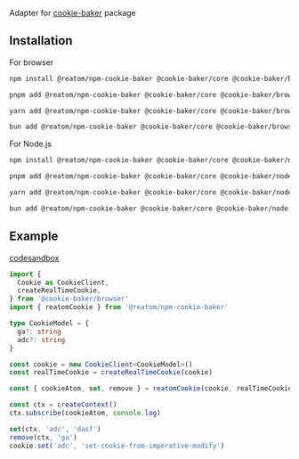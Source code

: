 Adapter for [cookie-baker](https://github.com/BataevDaniil/cookie-baker) package

## Installation
For browser

<Tabs>
<TabItem label="npm">

  ```sh
npm install @reatom/npm-cookie-baker @cookie-baker/core @cookie-baker/browser
  ```

</TabItem>
<TabItem label="pnpm">

  ```sh
pnpm add @reatom/npm-cookie-baker @cookie-baker/core @cookie-baker/browser
  ```

</TabItem>
<TabItem label="yarn">

  ```sh
yarn add @reatom/npm-cookie-baker @cookie-baker/core @cookie-baker/browser
  ```

</TabItem>
<TabItem label="bun">

  ```sh
bun add @reatom/npm-cookie-baker @cookie-baker/core @cookie-baker/browser
  ```

</TabItem>
</Tabs>
For Node.js

<Tabs>
<TabItem label="npm">

  ```sh
npm install @reatom/npm-cookie-baker @cookie-baker/core @cookie-baker/node
  ```

</TabItem>
<TabItem label="pnpm">

  ```sh
pnpm add @reatom/npm-cookie-baker @cookie-baker/core @cookie-baker/node
  ```

</TabItem>
<TabItem label="yarn">

  ```sh
yarn add @reatom/npm-cookie-baker @cookie-baker/core @cookie-baker/node
  ```

</TabItem>
<TabItem label="bun">

  ```sh
bun add @reatom/npm-cookie-baker @cookie-baker/core @cookie-baker/node
  ```

</TabItem>
</Tabs>

## Example
[codesandbox](https://codesandbox.io/s/reatom-cookie-baker-ec6h63-ec6h63?file=/src/App.tsx)


```ts
import {
  Cookie as CookieClient,
  createRealTimeCookie,
} from '@cookie-baker/browser'
import { reatomCookie } from '@reatom/npm-cookie-baker'

type CookieModel = {
  ga?: string
  adc?: string
}

const cookie = new CookieClient<CookieModel>()
const realTimeCookie = createRealTimeCookie(cookie)

const { cookieAtom, set, remove } = reatomCookie(cookie, realTimeCookie)

const ctx = createContext()
ctx.subscribe(cookieAtom, console.log)

set(ctx, 'adc', 'dasf')
remove(ctx, 'ga')
cookie.set('adc', 'set-cookie-from-imperative-modify')
```

